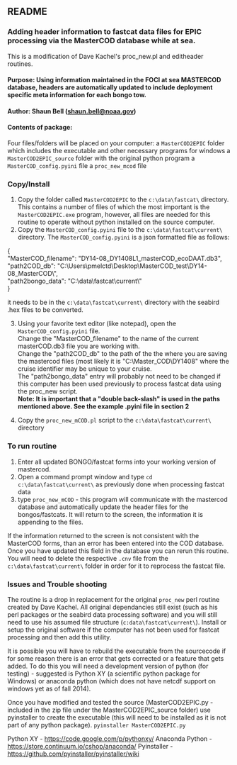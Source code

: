 README
------

### Adding header information to fastcat data files for EPIC processing via the MasterCOD database while at sea.

This is a modification of Dave Kachel's proc_new.pl and editheader routines.   

#### Purpose: Using information maintained in the FOCI at sea MASTERCOD database, headers are automatically updated to include deployment specific meta information for each bongo tow.   

#### Author: Shaun Bell (shaun.bell@noaa.gov)

#### Contents of package:   

Four files/folders will be placed on your computer:
a `MasterCOD2EPIC` folder which includes the executable and other necessary programs for windows
a `MasterCOD2EPIC_source` folder with the original python program
a `MasterCOD_config.pyini` file
a `proc_new_mcod` file

### Copy/Install

1. Copy the folder called `MasterCOD2EPIC` to the `c:\data\fastcat\` directory.  This contains a number of files of which the most important is the `MasterCOD2EPIC.exe` program, however, all files are needed for this routine to operate without python installed on the source computer.   
2. Copy the `MasterCOD_config.pyini` file to the `c:\data\fastcat\current\` directory.  The `MasterCOD_config.pyini` is a json formatted file as follows:   
    
{   
	"MasterCOD_filename": "DY14-08_DY1408L1_masterCOD_ecoDAAT.db3",   
	"path2COD_db": "C:\\Users\\pmelctd\\Desktop\\MasterCOD_test\\DY14-08_MasterCOD\\",   
	"path2bongo_data": "C:\\data\\fastcat\\current\\"   
}

it needs to be in the `c:\data\fastcat\current\` directory with the seabird .hex files to be converted.  

3. Using your favorite text editor (like notepad), open the `MasterCOD_config.pyini` file.  
Change the  "MasterCOD_filename" to the name of the current masterCOD.db3 file you are working with.  
Change the "path2COD_db" to the path of the the where you are saving the mastercod files (most likely it is "C:\Master_COD\DY1408\" 
 where the cruise identifier may be unique to your cruise.  
The "path2bongo_data" entry will probably not need to be changed if this computer has been used previously to process fastcat data using the proc_new script.   
**Note: It is important that a "double back-slash" is used in the paths mentioned above.  See the example .pyini file in section 2**   

4. Copy the `proc_new_mCOD.pl` script to the `c:\data\fastcat\current\` directory


### To run routine

1. Enter all updated BONGO/fastcat forms into your working version of mastercod.   
2.  Open a command prompt window and type `cd c:\data\fastcat\current\` as previously done when processing fastcat data   
3.  type `proc_new_mCOD` - this program will communicate with the mastercod database and automatically update the header files for the bongos/fastcats.  It will return to the screen, the information it is appending to the files.

If the information returned to the screen is not consistent with the MasterCOD forms, than an error has been entered into the COD database. Once you have updated this field in the database you can rerun this routine.  You will need to delete the respective `.cnv` file from the `c:\data\fastcat\current\` folder in order for it to reprocess the fastcat file.


### Issues and Trouble shooting   

The routine is a drop in replacement for the original `proc_new` perl routine created by Dave Kachel.  All original dependancies still exist (such as his perl packages or 
 the seabird data processing software) and you will still need to use his assumed file structure (`c:data\fastcat\current\`).  Install or setup the original software if the computer has not been used for fastcat processing and then add this utility.
   
It is possible you will have to rebuild the executable from the sourcecode if for some reason there is an error that gets corrected or a feature that gets added.  To do this 
 you will need a development version of python (for testing) - suggested is Python XY (a scientific python package for Windows) or anaconda python (which does not have netcdf support on windows yet as of fall 2014).
 
 Once you have modified and tested the source (MasterCOD2EPIC.py - included in the zip file under the MasterCOD2EPIC_source folder) use pyinstaller to create the executable (this will need to be installed as it is not part of any python package).
`pyinstaller MasterCOD2EPIC.py`
 
 Python XY - https://code.google.com/p/pythonxy/
 Anaconda Python - https://store.continuum.io/cshop/anaconda/
 Pyinstaller - https://github.com/pyinstaller/pyinstaller/wiki